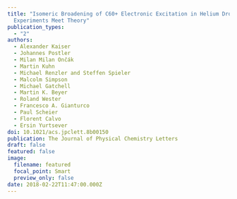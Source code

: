 ```yaml
---
title: "Isomeric Broadening of C60+ Electronic Excitation in Helium Droplets:
  Experiments Meet Theory"
publication_types:
  - "2"
authors:
  - Alexander Kaiser
  - Johannes Postler
  - Milan Milan Ončák
  - Martin Kuhn
  - Michael Renzler and Steffen Spieler
  - Malcolm Simpson
  - Michael Gatchell
  - Martin K. Beyer
  - Roland Wester
  - Francesco A. Gianturco
  - Paul Scheier
  - Florent Calvo
  - Ersin Yurtsever
doi: 10.1021/acs.jpclett.8b00150
publication: The Journal of Physical Chemistry Letters
draft: false
featured: false
image:
  filename: featured
  focal_point: Smart
  preview_only: false
date: 2018-02-22T11:47:00.000Z
---
```

